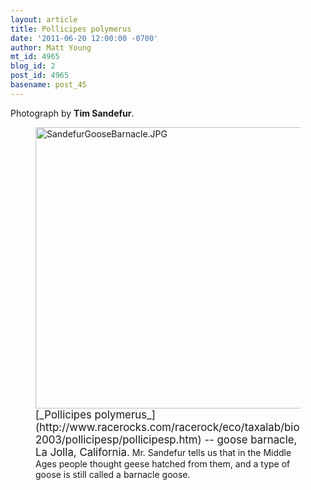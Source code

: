 ```yaml
---
layout: article
title: Pollicipes polymerus
date: '2011-06-20 12:00:00 -0700'
author: Matt Young
mt_id: 4965
blog_id: 2
post_id: 4965
basename: post_45
---
```

Photograph by **Tim Sandefur**.

<figure>
<img src="http://pandasthumb.org/archives/2011/05/19/SandefurGooseBarnacle.JPG" alt="SandefurGooseBarnacle.JPG" width="600" height="450" />
<figcaption markdown="span">
<big>[_Pollicipes polymerus_](http://www.racerocks.com/racerock/eco/taxalab/bio2003/pollicipesp/pollicipesp.htm) -- goose barnacle, La Jolla, California.</big> Mr. Sandefur tells us that in the Middle Ages people thought geese hatched from them, and a type of goose is still called a barnacle goose.

</figcaption>
</figure>
